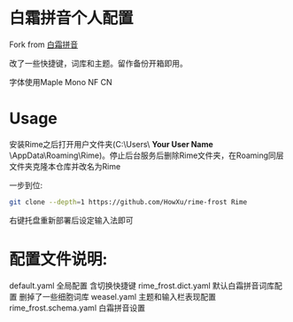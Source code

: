 # 白霜拼音个人配置

Fork from [白霜拼音](https://github.com/gaboolic/rime-frost)  

改了一些快捷键，词库和主题。留作备份开箱即用。  

字体使用Maple Mono NF CN  

# Usage

安装Rime之后打开用户文件夹(C:\Users\ **Your User Name** \AppData\Roaming\Rime)。停止后台服务后删除Rime文件夹，在Roaming同层文件夹克隆本仓库并改名为Rime  

一步到位:  
```sh
git clone --depth=1 https://github.com/HowXu/rime-frost Rime
```

右键托盘重新部署后设定输入法即可

# 配置文件说明:

default.yaml 全局配置 含切换快捷键
rime_frost.dict.yaml 默认白霜拼音词库配置 删掉了一些细胞词库
weasel.yaml 主题和输入栏表现配置
rime_frost.schema.yaml 白霜拼音设置